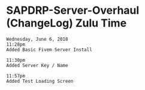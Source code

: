 # SAPDRP-Server-Overhaul (ChangeLog) Zulu Time
	Wednesday, June 6, 2018
	11:28pm
	Added Basic Fivem Server Install

	11:30pm
	Added Server Key / Name
	
	11:57pm
	Added Test Loading Screen
	
